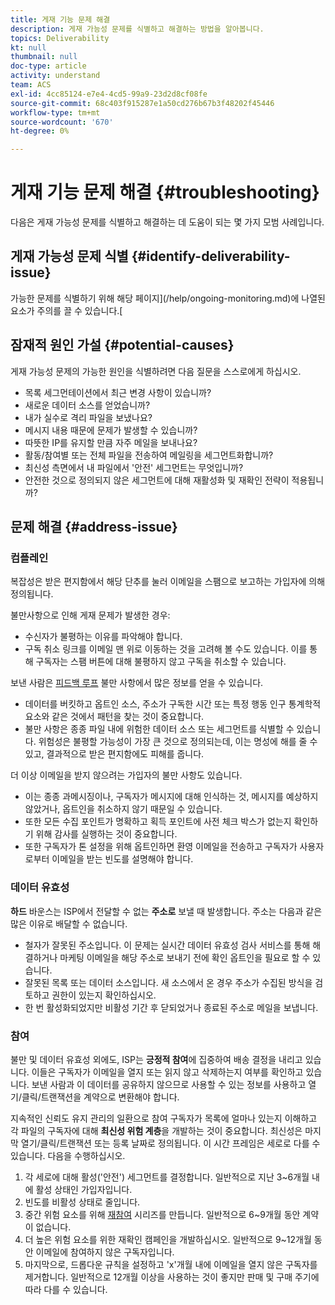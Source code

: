 ```yaml
---
title: 게재 기능 문제 해결
description: 게재 가능성 문제를 식별하고 해결하는 방법을 알아봅니다.
topics: Deliverability
kt: null
thumbnail: null
doc-type: article
activity: understand
team: ACS
exl-id: 4cc85124-e7e4-4cd5-99a9-23d2d8cf08fe
source-git-commit: 68c403f915287e1a50cd276b67b3f48202f45446
workflow-type: tm+mt
source-wordcount: '670'
ht-degree: 0%

---
```


# 게재 기능 문제 해결 {#troubleshooting}

다음은 게재 가능성 문제를 식별하고 해결하는 데 도움이 되는 몇 가지 모범 사례입니다.

## 게재 가능성 문제 식별 {#identify-deliverability-issue}

가능한 문제를 식별하기 위해 해당 페이지](/help/ongoing-monitoring.md)에 나열된 요소가 주의를 끌 수 있습니다.[

<!--
Mailing or campaign metrics: unsubscribe, abuse complaint and/or bounce rates are higher than usual.
Subscriber activity: opens, clicks and/or transactions are lower than usual.
Seed accounts show filtered or non-delivered mailings.
-->

## 잠재적 원인 가설 {#potential-causes}

게재 가능성 문제의 가능한 원인을 식별하려면 다음 질문을 스스로에게 하십시오.

* 목록 세그먼테이션에서 최근 변경 사항이 있습니까?
* 새로운 데이터 소스를 얻었습니까?
* 내가 실수로 격리 파일을 보냈나요?
* 메시지 내용 때문에 문제가 발생할 수 있습니까?
* 따뜻한 IP를 유지할 만큼 자주 메일을 보내나요?
* 활동/참여별 또는 전체 파일을 전송하여 메일링을 세그먼트화합니까?
* 최신성 측면에서 내 파일에서 &#39;안전&#39; 세그먼트는 무엇입니까?
* 안전한 것으로 정의되지 않은 세그먼트에 대해 재활성화 및 재확인 전략이 적용됩니까?

## 문제 해결 {#address-issue}

### 컴플레인

[](/help/metrics/complaints.md) 복잡성은 받은 편지함에서 해당 단추를 눌러 이메일을 스팸으로 보고하는 가입자에 의해 정의됩니다.

불만사항으로 인해 게재 문제가 발생한 경우:
* 수신자가 불평하는 이유를 파악해야 합니다.
* 구독 취소 링크를 이메일 맨 위로 이동하는 것을 고려해 볼 수도 있습니다. 이를 통해 구독자는 스팸 버튼에 대해 불평하지 않고 구독을 취소할 수 있습니다.

보낸 사람은 [피드백 루프](/help/transition-process/infrastructure.md#feedback-loops) 불만 사항에서 많은 정보를 얻을 수 있습니다.
* 데이터를 버킷하고 옵트인 소스, 주소가 구독한 시간 또는 특정 행동 인구 통계학적 요소와 같은 것에서 패턴을 찾는 것이 중요합니다.
* 불만 사항은 종종 파일 내에 위험한 데이터 소스 또는 세그먼트를 식별할 수 있습니다. 위험성은 불평할 가능성이 가장 큰 것으로 정의되는데, 이는 명성에 해를 줄 수 있고, 결과적으로 받은 편지함에도 피해를 줍니다.

더 이상 이메일을 받지 않으려는 가입자의 불만 사항도 있습니다.
* 이는 종종 과메시징이나, 구독자가 메시지에 대해 인식하는 것, 메시지를 예상하지 않았거나, 옵트인을 취소하지 않기 때문일 수 있습니다.
* 또한 모든 수집 포인트가 명확하고 획득 포인트에 사전 체크 박스가 없는지 확인하기 위해 감사를 실행하는 것이 중요합니다.
* 또한 구독자가 톤 설정을 위해 옵트인하면 환영 이메일을 전송하고 구독자가 사용자로부터 이메일을 받는 빈도를 설명해야 합니다.

### 데이터 유효성

**하드** 바운스는 ISP에서 전달할 수 없는  **주소로** 보낼 때 발생합니다. 주소는 다음과 같은 많은 이유로 배달할 수 없습니다.
* 철자가 잘못된 주소입니다. 이 문제는 실시간 데이터 유효성 검사 서비스를 통해 해결하거나 마케팅 이메일을 해당 주소로 보내기 전에 확인 옵트인을 필요로 할 수 있습니다.
* 잘못된 목록 또는 데이터 소스입니다. 새 소스에서 온 경우 주소가 수집된 방식을 검토하고 권한이 있는지 확인하십시오.
* 한 번 활성화되었지만 비활성 기간 후 닫되었거나 종료된 주소로 메일을 보냅니다.

### 참여

불만 및 데이터 유효성 외에도, ISP는 **긍정적 참여**&#x200B;에 집중하여 배송 결정을 내리고 있습니다. 이들은 구독자가 이메일을 열지 또는 읽지 않고 삭제하는지 여부를 확인하고 있습니다. 보낸 사람과 이 데이터를 공유하지 않으므로 사용할 수 있는 정보를 사용하고 열기/클릭/트랜잭션을 계약으로 변환해야 합니다.

지속적인 신뢰도 유지 관리의 일환으로 참여 구독자가 목록에 얼마나 있는지 이해하고 각 파일의 구독자에 대해 **최신성 위험 계층**&#x200B;을 개발하는 것이 중요합니다. 최신성은 마지막 열기/클릭/트랜잭션 또는 등록 날짜로 정의됩니다. 이 시간 프레임은 세로로 다를 수 있습니다. 다음을 수행하십시오.

1. 각 세로에 대해 활성(&#39;안전&#39;) 세그먼트를 결정합니다. 일반적으로 지난 3~6개월 내에 활성 상태인 가입자입니다.
1. 빈도를 비활성 상태로 줄입니다.
1. 중간 위험 요소를 위해 [재참여](/help/additional-resources/re-engagement.md) 시리즈를 만듭니다. 일반적으로 6~9개월 동안 계약이 없습니다.
1. 더 높은 위험 요소를 위한 재확인 캠페인을 개발하십시오. 일반적으로 9~12개월 동안 이메일에 참여하지 않은 구독자입니다.
1. 마지막으로, 드롭다운 규칙을 설정하고 &#39;x&#39;개월 내에 이메일을 열지 않은 구독자를 제거합니다. 일반적으로 12개월 이상을 사용하는 것이 좋지만 판매 및 구매 주기에 따라 다를 수 있습니다.
